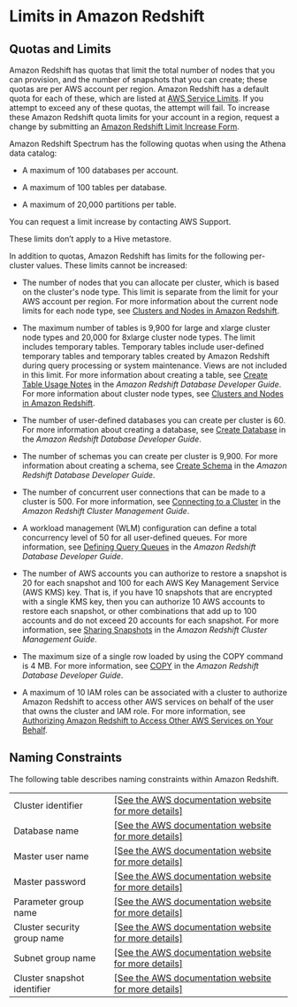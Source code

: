 # Limits in Amazon Redshift<a name="amazon-redshift-limits"></a>

## Quotas and Limits<a name="amazon-redshift-limits-quota"></a>

Amazon Redshift has quotas that limit the total number of nodes that you can provision, and the number of snapshots that you can create; these quotas are per AWS account per region\. Amazon Redshift has a default quota for each of these, which are listed at [AWS Service Limits](http://docs.aws.amazon.com/general/latest/gr/aws_service_limits.html#limits_redshift)\. If you attempt to exceed any of these quotas, the attempt will fail\. To increase these Amazon Redshift quota limits for your account in a region, request a change by submitting an [Amazon Redshift Limit Increase Form](https://console.aws.amazon.com/support/home#/case/create?issueType=service-limit-increase&limitType=service-code-redshift)\. 

Amazon Redshift Spectrum has the following quotas when using the Athena data catalog:

+ A maximum of 100 databases per account\.

+ A maximum of 100 tables per database\.

+ A maximum of 20,000 partitions per table\.

You can request a limit increase by contacting AWS Support\.

These limits don’t apply to a Hive metastore\.

In addition to quotas, Amazon Redshift has limits for the following per\-cluster values\. These limits cannot be increased:

+ The number of nodes that you can allocate per cluster, which is based on the cluster's node type\. This limit is separate from the limit for your AWS account per region\. For more information about the current node limits for each node type, see [Clusters and Nodes in Amazon Redshift](working-with-clusters.md#rs-about-clusters-and-nodes)\. 

+ The maximum number of tables is 9,900 for large and xlarge cluster node types and 20,000 for 8xlarge cluster node types\. The limit includes temporary tables\. Temporary tables include user\-defined temporary tables and temporary tables created by Amazon Redshift during query processing or system maintenance\. Views are not included in this limit\. For more information about creating a table, see [Create Table Usage Notes](http://docs.aws.amazon.com/redshift/latest/dg/r_CREATE_TABLE_usage.html) in the *Amazon Redshift Database Developer Guide*\. For more information about cluster node types, see [Clusters and Nodes in Amazon Redshift](working-with-clusters.md#rs-about-clusters-and-nodes)\.

+ The number of user\-defined databases you can create per cluster is 60\. For more information about creating a database, see [Create Database](http://docs.aws.amazon.com/redshift/latest/dg/r_CREATE_DATABASE.html) in the *Amazon Redshift Database Developer Guide*\.

+ The number of schemas you can create per cluster is 9,900\. For more information about creating a schema, see [Create Schema](http://docs.aws.amazon.com/redshift/latest/dg/r_CREATE_SCHEMA.html) in the *Amazon Redshift Database Developer Guide*\.

+ The number of concurrent user connections that can be made to a cluster is 500\. For more information, see [Connecting to a Cluster](connecting-to-cluster.md) in the *Amazon Redshift Cluster Management Guide*\.

+ A workload management \(WLM\) configuration can define a total concurrency level of 50 for all user\-defined queues\. For more information, see [Defining Query Queues](http://docs.aws.amazon.com/redshift/latest/dg/cm-c-defining-query-queues.html) in the *Amazon Redshift Database Developer Guide*\.

+ The number of AWS accounts you can authorize to restore a snapshot is 20 for each snapshot and 100 for each AWS Key Management Service \(AWS KMS\) key\. That is, if you have 10 snapshots that are encrypted with a single KMS key, then you can authorize 10 AWS accounts to restore each snapshot, or other combinations that add up to 100 accounts and do not exceed 20 accounts for each snapshot\. For more information, see [Sharing Snapshots](working-with-snapshots.md#working-with-snapshot-share-snapshot) in the *Amazon Redshift Cluster Management Guide*\.

+ The maximum size of a single row loaded by using the COPY command is 4 MB\. For more information, see [COPY](http://docs.aws.amazon.com/redshift/latest/dg/r_COPY.html) in the *Amazon Redshift Database Developer Guide*\. 

+ A maximum of 10 IAM roles can be associated with a cluster to authorize Amazon Redshift to access other AWS services on behalf of the user that owns the cluster and IAM role\. For more information, see [Authorizing Amazon Redshift to Access Other AWS Services on Your Behalf](authorizing-redshift-service.md)\.

## Naming Constraints<a name="amazon-redshift-limits-naming"></a>

 The following table describes naming constraints within Amazon Redshift\. 


|  |  | 
| --- |--- |
| Cluster identifier |  [\[See the AWS documentation website for more details\]](http://docs.aws.amazon.com/redshift/latest/mgmt/amazon-redshift-limits.html)  | 
|  Database name  |  [\[See the AWS documentation website for more details\]](http://docs.aws.amazon.com/redshift/latest/mgmt/amazon-redshift-limits.html)  | 
|  Master user name  |  [\[See the AWS documentation website for more details\]](http://docs.aws.amazon.com/redshift/latest/mgmt/amazon-redshift-limits.html)  | 
|  Master password  |  [\[See the AWS documentation website for more details\]](http://docs.aws.amazon.com/redshift/latest/mgmt/amazon-redshift-limits.html)  | 
|  Parameter group name  |  [\[See the AWS documentation website for more details\]](http://docs.aws.amazon.com/redshift/latest/mgmt/amazon-redshift-limits.html)  | 
|  Cluster security group name  |  [\[See the AWS documentation website for more details\]](http://docs.aws.amazon.com/redshift/latest/mgmt/amazon-redshift-limits.html)  | 
|  Subnet group name  |  [\[See the AWS documentation website for more details\]](http://docs.aws.amazon.com/redshift/latest/mgmt/amazon-redshift-limits.html)  | 
|  Cluster snapshot identifier  |  [\[See the AWS documentation website for more details\]](http://docs.aws.amazon.com/redshift/latest/mgmt/amazon-redshift-limits.html)  | 